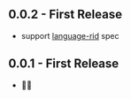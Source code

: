 ## 0.0.2 - First Release
* support [language-rid][rid] spec

## 0.0.1 - First Release
* :construction_worker::construction:








[rid]: https://github.com/riiid/language-rid
